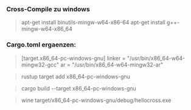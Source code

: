 


### Cross-Compile zu windows
> apt-get install	binutils-mingw-w64-x86-64
> apt-get install	g++-mingw-w64-x86_64



###  Cargo.toml ergaenzen:
> [target.x86_64-pc-windows-gnu]
> linker = "/usr/bin/x86_64-w64-mingw32-gcc"
> ar = "/usr/bin/x86_64-w64-mingw32-ar"

> rustup target add x86_64-pc-windows-gnu


> cargo build --target x86_64-pc-windows-gnu

> wine   target/x86_64-pc-windows-gnu/debug/hellocross.exe
